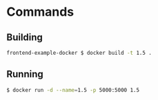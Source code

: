 # Commands

## Building

```bash
frontend-example-docker $ docker build -t 1.5 .
```

## Running

```bash
$ docker run -d --name=1.5 -p 5000:5000 1.5
```